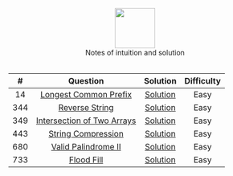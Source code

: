 <p align="center">
  <a href="https://leetcode.com/RodneyShag">
    <img height=80 src="https://leetcode.com/static/webpack_bundles/images/logo-dark.e99485d9b.svg">
  </a>
  <br>Notes of intuition and solution
  <br><br>
</p>

|   ﻿#  |                                                                     Question                                                                     |                                                                             Solution                                                                            | Difficulty |
|:----:|:------------------------------------------------------------------------------------------------------------------------------------------------:|:---------------------------------------------------------------------------------------------------------------------------------------------------------------:|:----------:|
|   14 | [Longest Common Prefix](https://leetcode.com/problems/longest-common-prefix/)                                                                    | [Solution](https://github.com/Dytanlented/leetcode_Java/blob/master/Solutions/Longest%20Common%20Prefix.md)                                                     |    Easy    |
|  344 | [Reverse String](https://leetcode.com/problems/reverse-string/)                                                                                  | [Solution](https://github.com/Dytanlented/leetcode_Java/blob/master/Solutions/Reverse%20String.md)                                                              |    Easy    |
|  349 | [Intersection of Two Arrays](https://leetcode.com/problems/intersection-of-two-arrays/)                                                          | [Solution](https://github.com/Dytanlented/leetcode_Java/blob/master/Solutions/Intersection%20of%20Two%20Arrays.md)                                              |    Easy    |
|  443 | [String Compression](https://leetcode.com/problems/string-compression/)                                                                          | [Solution](https://github.com/Dytanlented/leetcode_Java/blob/master/Solutions/String%20Compression.md)                                                          |    Easy    |
|  680 | [Valid Palindrome II](https://leetcode.com/problems/valid-palindrome-ii/)                                                                        | [Solution](https://github.com/Dytanlented/leetcode_Java/blob/master/Solutions/Valid%20Palindrome%20II.md)                                                       |    Easy    |
|  733 | [Flood Fill](https://leetcode.com/problems/flood-fill)                                                                                           | [Solution](https://github.com/Dytanlented/leetcode_Java/blob/master/Solutions/Flood%20Fill.md)                                                                  |    Easy    |

